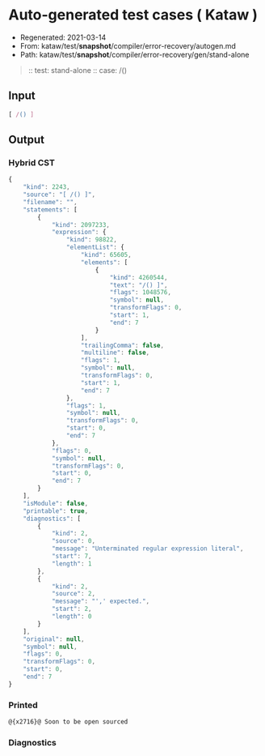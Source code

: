 # Auto-generated test cases ( Kataw )
- Regenerated: 2021-03-14
- From: kataw/test/__snapshot__/compiler/error-recovery/autogen.md
- Path: kataw/test/__snapshot__/compiler/error-recovery/gen/stand-alone
> :: test: stand-alone
> :: case: /()
## Input

`````js
[ /() ]
`````

## Output

### Hybrid CST

```javascript
{
    "kind": 2243,
    "source": "[ /() ]",
    "filename": "",
    "statements": [
        {
            "kind": 2097233,
            "expression": {
                "kind": 98822,
                "elementList": {
                    "kind": 65605,
                    "elements": [
                        {
                            "kind": 4260544,
                            "text": "/() ]",
                            "flags": 1048576,
                            "symbol": null,
                            "transformFlags": 0,
                            "start": 1,
                            "end": 7
                        }
                    ],
                    "trailingComma": false,
                    "multiline": false,
                    "flags": 1,
                    "symbol": null,
                    "transformFlags": 0,
                    "start": 1,
                    "end": 7
                },
                "flags": 1,
                "symbol": null,
                "transformFlags": 0,
                "start": 0,
                "end": 7
            },
            "flags": 0,
            "symbol": null,
            "transformFlags": 0,
            "start": 0,
            "end": 7
        }
    ],
    "isModule": false,
    "printable": true,
    "diagnostics": [
        {
            "kind": 2,
            "source": 0,
            "message": "Unterminated regular expression literal",
            "start": 7,
            "length": 1
        },
        {
            "kind": 2,
            "source": 2,
            "message": "',' expected.",
            "start": 2,
            "length": 0
        }
    ],
    "original": null,
    "symbol": null,
    "flags": 0,
    "transformFlags": 0,
    "start": 0,
    "end": 7
}
```

### Printed

```javascript
@{x2716}@ Soon to be open sourced
```

### Diagnostics

```javascript

```

